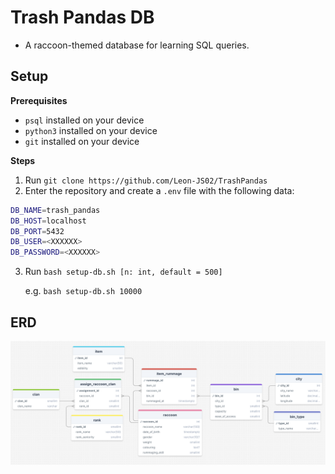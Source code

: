 # Trash Pandas DB
- A raccoon-themed database for learning SQL queries.



## Setup
**Prerequisites**
- `psql` installed on your device
- `python3` installed on your device
- `git` installed on your device

**Steps**
1. Run `git clone https://github.com/Leon-JS02/TrashPandas`
2. Enter the repository and create a `.env` file with the following data:
```bash
DB_NAME=trash_pandas
DB_HOST=localhost
DB_PORT=5432
DB_USER=<XXXXXX>
DB_PASSWORD=<XXXXXX>
```
3. Run `bash setup-db.sh [n: int, default = 500]`

    e.g. `bash setup-db.sh 10000`

## ERD

![Trash Pandas ERD](erd.png)
